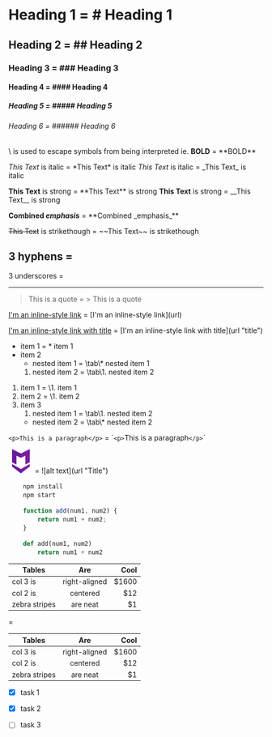 <!--Headings-->
# Heading 1 = # Heading 1
## Heading 2 = ## Heading 2
### Heading 3 = ### Heading 3
#### Heading 4 = #### Heading 4
##### Heading 5 = ##### Heading 5
###### Heading 6 = ###### Heading 6

\ is used to escape symbols from being interpreted ie. **BOLD** = \*\*BOLD\*\*
<!--Italics-->
*This Text* is italic = \*This Text\* is italic
_This Text_ is italic = \_This Text\_ is italic

<!--Strong-->
**This Text** is strong = \*\*This Text\*\* is strong
__This Text__ is strong = \_\_This Text\_\_ is strong

<!--Combined-->
**Combined _emphasis_** = \*\*Combined \_emphasis\_\*\*

<!--Strikethrough-->
~~This Text~~ is strikethough = \~\~This Text\~\~ is strikethough

<!--Horizontal_rule-->
3 hyphens =
---
3 underscores =
___

<!--Block_quote-->
> This is a quote = \> This is a quote

<!--Links-->
[I'm an inline-style link](https://google.co.uk) = \[I'm an inline-style link](url)

[I'm an inline-style link with title](https://google.co.uk "Title") = \[I'm an inline-style link with title](url "title")

<!--Ul-->
* item 1 = \* item 1
* item 2
    * nested item 1 = \tab\\* nested item 1
    1. nested item 2 = \tab\\1. nested item 2
    
<!--ol-->
1. item 1 = \1. item 1
1. item 2 = \1. item 2
1. item 3
    1. nested item 1 = \tab\\1. nested item 2
    * nested item 2 = \tab\\* nested item 2

<!--Inline_code_blocks-->
`<p>This is a paragraph</p>` = \``<p>`This is a paragraph`</p>`\`

<!--Images-->
![alt text](https://github.com/adam-p/markdown-here/raw/master/src/common/images/icon48.png "Title") = \!\[alt text](url "Title")

<!--Github-->
<!--Code_blocks-->
```bash
    npm install
    npm start
```

```javascript
    function add(num1, num2) {
        return num1 + num2;
    }
```

```python
    def add(num1, num2)
        return num1 + num2
```

<!--Tables-->
> 
| Tables        | Are           | Cool  |
| ------------- |:-------------:| -----:|
| col 3 is      | right-aligned | $1600 |
| col 2 is      | centered      |   $12 |
| zebra stripes | are neat      |    $1 |

=

| Tables        | Are           | Cool  |
| ------------- |:-------------:| -----:|
| col 3 is      | right-aligned | $1600 |
| col 2 is      | centered      |   $12 |
| zebra stripes | are neat      |    $1 |

<!--Task_lists-->
* [x] task 1
* [x] task 2
* [ ] task 3

